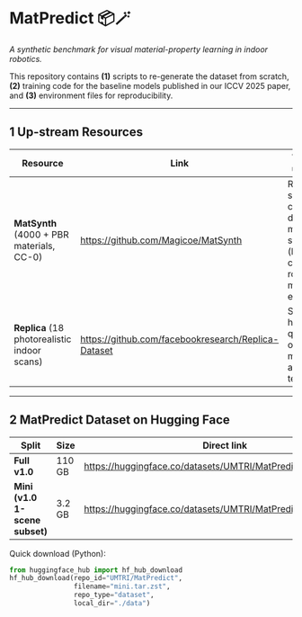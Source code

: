 # MatPredict 📦🪄  
*A synthetic benchmark for visual material-property learning in indoor robotics.*

This repository contains **(1)** scripts to re-generate the dataset from scratch, **(2)** training code for the baseline models published in our ICCV 2025 paper, and **(3)** environment files for reproducibility.

---

## 1  Up-stream Resources

| Resource | Link | What we use it for |
|----------|------|--------------------|
| **MatSynth** (4000 + PBR materials, CC-0) | <https://github.com/Magicoe/MatSynth> | Randomly sampled to create diverse material stacks (base-colour, roughness, metallic, etc.). |
| **Replica** (18 photorealistic indoor scans) | <https://github.com/facebookresearch/Replica-Dataset> | Source of high-quality object meshes and HDR textures. |

---

## 2  MatPredict Dataset on Hugging Face

| Split | Size | Direct link |
|-------|------|-------------|
| **Full v1.0** | 110 GB | <https://huggingface.co/datasets/UMTRI/MatPredict> |
| **Mini (v1.0 1-scene subset)** | 3.2 GB | <https://huggingface.co/datasets/UMTRI/MatPredict/tree/main/mini> |

Quick download (Python):

```python
from huggingface_hub import hf_hub_download
hf_hub_download(repo_id="UMTRI/MatPredict",
                filename="mini.tar.zst",
                repo_type="dataset",
                local_dir="./data")
